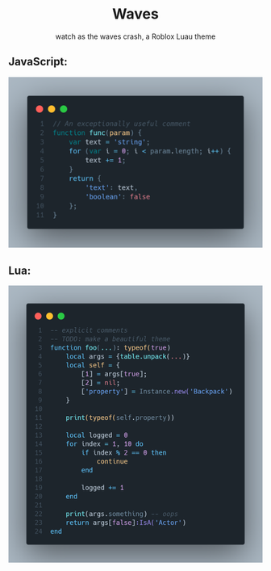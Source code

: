 <div align="center">
<h1>Waves</h1>

watch as the waves crash, a Roblox Luau theme
</div>

<h2>JavaScript:</h2>
<img alt="JavaScript Example" src="https://raw.githubusercontent.com/Mullets-Gavin/Waves/master/assets/javascript.png"/>

<h2>Lua:</h2>
<img alt="Lua Example" src="https://raw.githubusercontent.com/Mullets-Gavin/Waves/master/assets/lua.png"/>